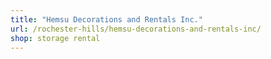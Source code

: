 ```yaml
---
title: "Hemsu Decorations and Rentals Inc."
url: /rochester-hills/hemsu-decorations-and-rentals-inc/
shop: storage rental
---
```

